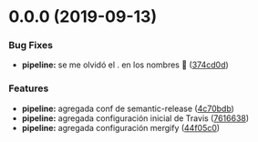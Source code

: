 # 0.0.0 (2019-09-13)


### Bug Fixes

* **pipeline:** se me olvidó el . en los nombres :monkey: ([374cd0d](https://github.com/ZR-TECDI/zrstats/commit/374cd0d))


### Features

* **pipeline:** agregada conf de semantic-release ([4c70bdb](https://github.com/ZR-TECDI/zrstats/commit/4c70bdb))
* **pipeline:** agregada configuración inicial de Travis ([7616638](https://github.com/ZR-TECDI/zrstats/commit/7616638))
* **pipeline:** agregada configuración mergify ([44f05c0](https://github.com/ZR-TECDI/zrstats/commit/44f05c0))
